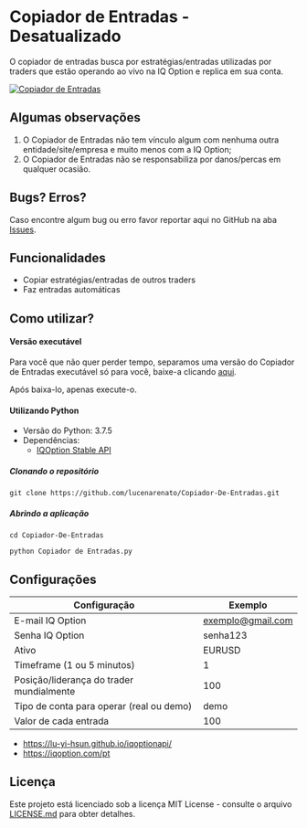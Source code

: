 # Copiador de Entradas - Desatualizado

O copiador de entradas busca por estratégias/entradas utilizadas por traders que estão operando ao vivo na IQ Option e replica em sua conta.

[![Copiador de Entradas](https://raw.githubusercontent.com/lucenarenato/Copiador-De-Entradas/master/Copiador%20de%20Entradas.gif "Copiador de Entradas")](https://github.com/lucenarenato/Copiador-De-Entradas "Copiador de Entradas")


## Algumas observações

1. O Copiador de Entradas não tem vínculo algum com nenhuma outra entidade/site/empresa e muito menos com a IQ Option;
1. O Copiador de Entradas não se responsabiliza por danos/percas em qualquer ocasião.


## Bugs? Erros?

Caso encontre algum bug ou erro favor reportar aqui no GitHub na aba [Issues](https://github.com/lucenarenato/Copiador-De-Entradas/issues "Issues").


## Funcionalidades

- Copiar estratégias/entradas de outros traders
- Faz entradas automáticas


## Como utilizar?

#### Versão executável

Para você que não quer perder tempo, separamos uma versão do Copiador de Entradas executável só para você, baixe-a clicando [aqui](https://github.com/lucenarenato/Copiador-De-Entradas/releases "aqui").

Após baixa-lo, apenas execute-o.

#### Utilizando Python

- Versão do Python: 3.7.5
- Dependências:
  - [IQOption Stable API](https://github.com/Lu-Yi-Hsun/iqoptionapi "IQOption Stable API")
 
#####  Clonando o repositório
`git clone https://github.com/lucenarenato/Copiador-De-Entradas.git`

##### Abrindo a aplicação
`cd Copiador-De-Entradas`

`python Copiador de Entradas.py`


## Configurações

| Configuração | Exemplo  |
| ------------ | ------------ |
| E-mail IQ Option | exemplo@gmail.com |
| Senha IQ Option | senha123 |
| Ativo | EURUSD |
| Timeframe (1 ou 5 minutos) | 1 |
| Posição/liderança do trader mundialmente | 100 |
| Tipo de conta para operar (real ou demo) | demo |
| Valor de cada entrada | 100 |

- https://lu-yi-hsun.github.io/iqoptionapi/
- https://iqoption.com/pt


## Licença
Este projeto está licenciado sob a licença MIT License - consulte o arquivo [LICENSE.md](https://github.com/lucenarenato/Copiador-De-Entradas/blob/master/LICENSE "LICENSE.md") para obter detalhes.
